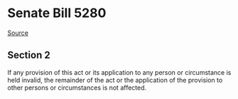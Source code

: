 # Senate Bill 5280

[Source](http://lawfilesext.leg.wa.gov/biennium/2021-22/Xml/Bills/Senate%20Bills/5280.xml)
## Section 2
If any provision of this act or its application to any person or circumstance is held invalid, the remainder of the act or the application of the provision to other persons or circumstances is not affected.
